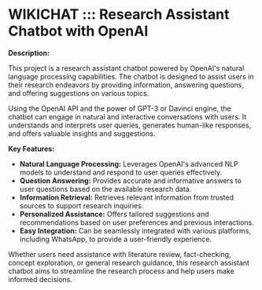 # WIKICHAT ::: Research Assistant Chatbot with OpenAI

**Description:**

This project is a research assistant chatbot powered by OpenAI's natural language processing capabilities. The chatbot is designed to assist users in their research endeavors by providing information, answering questions, and offering suggestions on various topics.

Using the OpenAI API and the power of GPT-3 or Davinci engine, the chatbot can engage in natural and interactive conversations with users. It understands and interprets user queries, generates human-like responses, and offers valuable insights and suggestions.

**Key Features:**

- **Natural Language Processing:** Leverages OpenAI's advanced NLP models to understand and respond to user queries effectively.
- **Question Answering:** Provides accurate and informative answers to user questions based on the available research data.
- **Information Retrieval:** Retrieves relevant information from trusted sources to support research inquiries.
- **Personalized Assistance:** Offers tailored suggestions and recommendations based on user preferences and previous interactions.
- **Easy Integration:** Can be seamlessly integrated with various platforms, including WhatsApp, to provide a user-friendly experience.

Whether users need assistance with literature review, fact-checking, concept exploration, or general research guidance, this research assistant chatbot aims to streamline the research process and help users make informed decisions.

